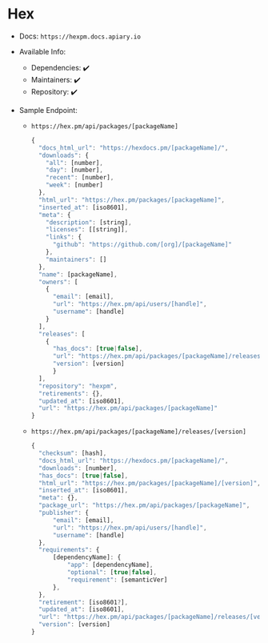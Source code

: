 # Hex

- Docs: `https://hexpm.docs.apiary.io`

- Available Info:

  - Dependencies: :heavy_check_mark:
  - Maintainers: :heavy_check_mark:
  - Repository: :heavy_check_mark:

- Sample Endpoint:

  - `https://hex.pm/api/packages/[packageName]`

    ```js
    {
      "docs_html_url": "https://hexdocs.pm/[packageName]/",
      "downloads": {
        "all": [number],
        "day": [number],
        "recent": [number],
        "week": [number]
      },
      "html_url": "https://hex.pm/packages/[packageName]",
      "inserted_at": [iso8601],
      "meta": {
        "description": [string],
        "licenses": [[string]],
        "links": {
          "github": "https://github.com/[org]/[packageName]"
        },
        "maintainers": []
      },
      "name": [packageName],
      "owners": [
        {
          "email": [email],
          "url": "https://hex.pm/api/users/[handle]",
          "username": [handle]
        }
      ],
      "releases": [
        {
          "has_docs": [true|false],
          "url": "https://hex.pm/api/packages/[packageName]/releases/[version]",
          "version": [version]
          }
      ],
      "repository": "hexpm",
      "retirements": {},
      "updated_at": [iso8601],
      "url": "https://hex.pm/api/packages/[packageName]"
    }
    ```

  - `https://hex.pm/api/packages/[packageName]/releases/[version]`

    ```js
    {
      "checksum": [hash],
      "docs_html_url": "https://hexdocs.pm/[packageName]/",
      "downloads": [number],
      "has_docs": [true|false],
      "html_url": "https://hex.pm/packages/[packageName]/[version]",
      "inserted_at": [iso8601],
      "meta": {},
      "package_url": "https://hex.pm/api/packages/[packageName]",
      "publisher": {
          "email": [email],
          "url": "https://hex.pm/api/users/[handle]",
          "username": [handle]
      },
      "requirements": {
          [dependencyName]: {
              "app": [dependencyName],
              "optional": [true|false],
              "requirement": [semanticVer]
          },
      },
      "retirement": [iso8601?],
      "updated_at": [iso8601],
      "url": "https://hex.pm/api/packages/[packageName]/releases/[version]",
      "version": [version]
    }
    ```
